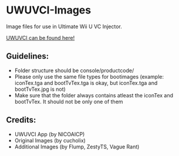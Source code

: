 # UWUVCI-Images

Image files for use in Ultimate Wii U VC Injector.

[UWUVCI can be found here!](https://github.com/stuff-by-3-random-dudes/UWUVCI-AIO-WPF)

## Guidelines:
* Folder structure should be console/productcode/<files>
* Please only use the same file types for bootimages 
  (example: iconTex.tga and bootTvTex.tga is okay, but iconTex.tga and bootTvTex.jpg is not)
* Make sure that the folder always contains atleast the iconTex and bootTvTex. It should not be only one of them

## Credits:
* UWUVCI App (by NICOAICP)
* Original Images (by cucholix)
* Additional Images (by Flump, ZestyTS, Vague Rant)
